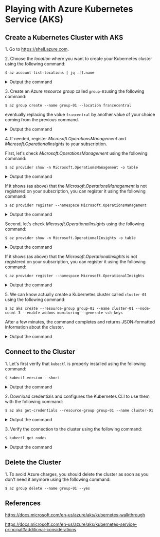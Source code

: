 # Playing with Azure Kubernetes Service (AKS)

## Create a Kubernetes Cluster with AKS

1\. Go to <https://shell.azure.com>.

2\. Choose the _location_ where you want to create your Kubernetes cluster using the following command:

```
$ az account list-locations | jq .[].name
```
<details><summary>Output the command</summary>

```
"eastus"
"eastus2"
"southcentralus"
"westus2"
"australiaeast"
...
"francecentral"
...
```
</details>

3\. Create an Azure _resource group_ called `group-01`using the following command:

```
$ az group create --name group-01 --location francecentral
```
eventually replacing the value `francentral` by another value of your choice coming from the previous command.
<details><summary>Output the command</summary>

```json
{
  "id": "/subscriptions/99999999-9999-9999-9999-999999999999/resourceGroups/group-01",
  "location": "francecentral",
  "managedBy": null,
  "name": "group-01",
  "properties": {
    "provisioningState": "Succeeded"
  },
  "tags": null,
  "type": "Microsoft.Resources/resourceGroups"
}
```
</details>

4\. If needed, register _Microsoft.OperationsManagement_ and _Microsoft.OperationalInsights_ to your subscription.

First, let's check _Microsoft.OperationsManagement_ using the following command:

```
$ az provider show -n Microsoft.OperationsManagement -o table
```
<details><summary>Output the command</summary>

```
Namespace                       RegistrationPolicy    RegistrationState
------------------------------  --------------------  -------------------
Microsoft.OperationsManagement  RegistrationRequired  NotRegistered
```
</details>

If it shows (as above) that the _Microsoft.OperationsManagement_ is not registered on your subscription, you can register it using the following command:

```
$ az provider register --namespace Microsoft.OperationsManagement
```
<details><summary>Output the command</summary>

```
Registering is still on-going. You can monitor using 'az provider show -n Microsoft.OperationsManagement'
```
</details>

Second, let's check _Microsoft.OperationalInsights_ using the following command:

```
$ az provider show -n Microsoft.OperationalInsights -o table
```
<details><summary>Output the command</summary>

```
Namespace                      RegistrationPolicy    RegistrationState
-----------------------------  --------------------  -------------------
Microsoft.OperationalInsights  RegistrationRequired  NotRegistered
```
</details>

If it shows (as above) that the _Microsoft.OperationalInsights_ is not registered on your subscription, you can register it using the following command:

```
$ az provider register --namespace Microsoft.OperationalInsights
```
<details><summary>Output the command</summary>

```
Registering is still on-going. You can monitor using 'az provider show -n Microsoft.OperationalInsights'
```
</details>

5\. We can know actually create a Kubernetes cluster called `cluster-01` using the following command:

```
$ az aks create --resource-group group-01 --name cluster-01 --node-count 3 --enable-addons monitoring --generate-ssh-keys
```

After a few minutes, the command completes and returns JSON-formatted information about the cluster.

<details><summary>Output the command</summary>

```json
{
  "aadProfile": null,
  "addonProfiles": {
    "KubeDashboard": {
      "config": null,
      "enabled": true,
      "identity": null
    },
    "omsagent": {
      "config": {
        "logAnalyticsWorkspaceResourceID": "/subscriptions/99999999-9999-9999-9999-999999999999/resourcegroups/defaultresourcegroup-par/providers/microsoft.operationalinsights/workspaces/defaultworkspace-99999999-9999-9999-9999-999999999999-par"
      },
      "enabled": true,
      "identity": null
    }
  },
  "agentPoolProfiles": [
    {
      "availabilityZones": null,
      "count": 3,
      "enableAutoScaling": null,
      "enableNodePublicIp": false,
      "maxCount": null,
      "maxPods": 110,
      "minCount": null,
      "mode": "System",
      "name": "nodepool1",
      "nodeLabels": {},
      "nodeTaints": null,
      "orchestratorVersion": "1.16.10",
      "osDiskSizeGb": 128,
      "osType": "Linux",
      "provisioningState": "Succeeded",
      "scaleSetEvictionPolicy": null,
      "scaleSetPriority": null,
      "spotMaxPrice": null,
      "tags": null,
      "type": "VirtualMachineScaleSets",
      "vmSize": "Standard_DS2_v2",
      "vnetSubnetId": null
    }
  ],
  "apiServerAccessProfile": null,
  "autoScalerProfile": null,
  "diskEncryptionSetId": null,
  "dnsPrefix": "cluster-01-group-01-999999",
  "enablePodSecurityPolicy": null,
  "enableRbac": true,
  "fqdn": "cluster-01-group-01-999999-99999999.hcp.francecentral.azmk8s.io",
  "id": "/subscriptions/99999999-9999-9999-9999-999999999999/resourcegroups/group-01/providers/Microsoft.ContainerService/managedClusters/cluster-01",
  "identity": null,
  "identityProfile": null,
  "kubernetesVersion": "1.16.10",
  "linuxProfile": {
    "adminUsername": "azureuser",
    "ssh": {
      "publicKeys": [
        {
          "keyData": "ssh-rsa AAAAB3NzaC1yc2EAAAADAQABAAABAQDSkT3A1j89RT/540ghIMHXIVwNlAEM3WtmqVG7YN/wYwtsJ8iCszg4/lXQsfLFxYmEVe8L9atgtMGCi5QdYPl4X/c+5YxFfm88Yjfx+2xEgUdOr864eaI22yaNMQ0AlyilmK+PcSyxKP4dzkf6B5Nsw8lhfB5n9F5md6GHLLjOGuBbHYlesKJKnt2cMzzS90BdRk73qW6wJ+MCUWo+cyBFZVGOzrjJGEcHewOCbVs+IJWBFSi6w1enbKGc+RY9KrnzeDKWWqzYnNofiHGVFAuMxrmZOasqlTIKiC2UK3RmLxZicWiQmPnpnjJRo7pL0oYM9r/sIWzD6i2S9szDy6aZ"
        }
      ]
    }
  },
  "location": "francecentral",
  "maxAgentPools": 10,
  "name": "cluster-01",
  "networkProfile": {
    "dnsServiceIp": "10.0.0.10",
    "dockerBridgeCidr": "172.17.0.1/16",
    "loadBalancerProfile": {
      "allocatedOutboundPorts": null,
      "effectiveOutboundIps": [
        {
          "id": "/subscriptions/99999999-9999-9999-9999-999999999999/resourceGroups/MC_group-01_cluster-01_francecentral/providers/Microsoft.Network/publicIPAddresses/99999999-9999-9999-9999-999999999999",
          "resourceGroup": "MC_group-01_cluster-01_francecentral"
        }
      ],
      "idleTimeoutInMinutes": null,
      "managedOutboundIps": {
        "count": 1
      },
      "outboundIpPrefixes": null,
      "outboundIps": null
    },
    "loadBalancerSku": "Standard",
    "networkMode": null,
    "networkPlugin": "kubenet",
    "networkPolicy": null,
    "outboundType": "loadBalancer",
    "podCidr": "10.244.0.0/16",
    "serviceCidr": "10.0.0.0/16"
  },
  "nodeResourceGroup": "MC_group-01_cluster-01_francecentral",
  "privateFqdn": null,
  "provisioningState": "Succeeded",
  "resourceGroup": "group-01",
  "servicePrincipalProfile": {
    "clientId": "99999999-9999-9999-9999-999999999999",
    "secret": null
  },
  "sku": {
    "name": "Basic",
    "tier": "Free"
  },
  "tags": null,
  "type": "Microsoft.ContainerService/ManagedClusters",
  "windowsProfile": null
}
```
</details>

## Connect to the Cluster

1\. Let's first verify that `kubectl` is properly installed using the following command:

```
$ kubectl version --short
```
<details><summary>Output the command</summary>

```
Client Version: v1.16.0
error: You must be logged in to the server (the server has asked for the client to provide credentials)
```
</details>

2\. Download credentials and configures the Kubernetes CLI to use them with the following command:
```
$ az aks get-credentials --resource-group group-01 --name cluster-01
```
<details><summary>Output the command</summary>

```
Merged "cluster-01" as current context in /home/patrice/.kube/config
```
</details>

3\. Verify the connection to the cluster using the following command:
```
$ kubectl get nodes
```
<details><summary>Output the command</summary>

```
NAME                                STATUS   ROLES   AGE   VERSION
aks-nodepool1-14300836-vmss000000   Ready    agent   22m   v1.16.10
aks-nodepool1-14300836-vmss000001   Ready    agent   21m   v1.16.10
aks-nodepool1-14300836-vmss000002   Ready    agent   22m   v1.16.10
```
</details>

## Delete the Cluster

1\. To avoid Azure charges, you should delete the cluster as soon as you don't need it anymore using the following command:
```
$ az group delete --name group-01 --yes
```

## References

<https://docs.microsoft.com/en-us/azure/aks/kubernetes-walkthrough>

<https://docs.microsoft.com/en-us/azure/aks/kubernetes-service-principal#additional-considerations>
